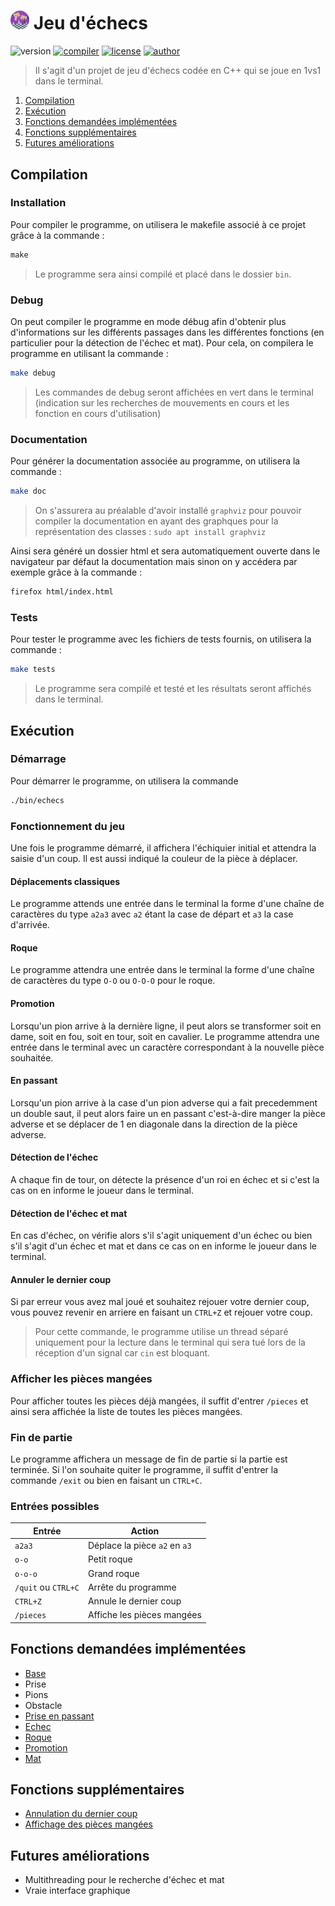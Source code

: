 # <img src="assets/icon.png" alt="icon" width="6%"/> Jeu d'échecs 
![version](https://img.shields.io/badge/version-1.0.0-blue.svg) 
[![compiler](https://img.shields.io/badge/compiler-g++-red.svg)](https://github.com/LosKeeper/jeu-echecs-c-/blob/main/Makefile)
[![license](https://img.shields.io/badge/license-GPL_3.0-yellow.svg)](https://github.com/LosKeeper/jeu-echecs-c-/blob/main/LICENSE)
[![author](https://img.shields.io/badge/author-LosKeeper-blue)](https://github.com/LosKeeper)
> Il s'agit d'un projet de jeu d'échecs codée en C++ qui se joue en 1vs1 dans le terminal.

1. [Compilation](#compilation)
2. [Exécution](#exécution)
3. [Fonctions demandées implémentées](#fonctions-demandées-implémentées)
4. [Fonctions supplémentaires](#fonctions-supplémentaires)
5. [Futures améliorations](#futures-améliorations)

## Compilation

### Installation
Pour compiler le programme, on utilisera le makefile associé à ce projet grâce à la commande : 
```c
make
```
> Le programme sera ainsi compilé et placé dans le dossier `bin`.

### Debug

On peut compiler le programme en mode débug afin d'obtenir plus d'informations sur les différents passages dans les différentes fonctions (en particulier pour la détection de l'échec et mat). Pour cela, on compilera le programme en utilisant la commande :
```bash
make debug
```
> Les commandes de debug seront affichées en vert dans le terminal (indication sur les recherches de mouvements en cours et les fonction en cours d'utilisation)

### Documentation

Pour générer la documentation associée au programme, on utilisera la commande :
```bash
make doc
```
> On s'assurera au préalable d'avoir installé `graphviz` pour pouvoir compiler la documentation en ayant des graphques pour la représentation des classes :  `sudo apt install graphviz`

Ainsi sera généré un dossier html et sera automatiquement ouverte dans le navigateur par défaut la documentation mais sinon on y accédera par exemple grâce à la commande :
```bash
firefox html/index.html
```
### Tests

Pour tester le programme avec les fichiers de tests fournis, on utilisera la commande :
```bash
make tests
```
> Le programme sera compilé et testé et les résultats seront affichés dans le terminal.

## Exécution

### Démarrage

Pour démarrer le programme, on utilisera la commande 
```bash
./bin/echecs
```

### Fonctionnement du jeu

Une fois le programme démarré, il affichera l'échiquier initial et attendra la saisie d'un coup. Il est aussi indiqué la couleur de la pièce à déplacer.
#### Déplacements classiques

Le programme attends une entrée dans le terminal la forme d'une chaîne de caractères du type `a2a3` avec `a2` étant la case de départ et `a3` la case d'arrivée.
#### Roque

Le programme attendra une entrée dans le terminal la forme d'une chaîne de caractères du type `O-O` ou `O-O-O` pour le roque.

#### Promotion

Lorsqu'un pion arrive à la dernière ligne, il peut alors se transformer soit en dame, soit en fou, soit en tour, soit en cavalier. Le programme attendra une entrée dans le terminal avec un caractère correspondant à la nouvelle pièce souhaitée.
#### En passant

Lorsqu'un pion arrive à la case d'un pion adverse qui a fait precedemment un double saut, il peut alors faire un en passant c'est-à-dire manger la pièce adverse et se déplacer de 1 en diagonale dans la direction de la pièce adverse.

#### Détection de l'échec

A chaque fin de tour, on détecte la présence d'un roi en échec et si c'est la cas on en informe le joueur dans le terminal.

#### Détection de l'échec et mat

En cas d'échec, on vérifie alors s'il s'agit uniquement d'un échec ou bien s'il s'agit d'un échec et mat et dans ce cas on en informe le joueur dans le terminal.

#### Annuler le dernier coup

Si par erreur vous avez mal joué et souhaitez rejouer votre dernier coup, vous pouvez revenir en arriere en faisant un `CTRL+Z` et rejouer votre coup.

>Pour cette commande, le programme utilise un thread séparé uniquement pour la lecture dans le terminal qui sera tué lors de la réception d'un signal car `cin` est bloquant.

### Afficher les pièces mangées

Pour afficher toutes les pièces déjà mangées, il suffit d'entrer `/pieces` et ainsi sera affichée la liste de toutes les pièces mangées.

### Fin de partie

Le programme affichera un message de fin de partie si la partie est terminée. Si l'on souhaite quiter le programme, il suffit d'entrer la commande `/exit` ou bien en faisant un `CTRL+C`.

### Entrées possibles

  
| Entrée              | Action                        |
| ------------------- | ----------------------------- |
| `a2a3`              | Déplace la pièce `a2` en `a3` |
| `o-o`               | Petit roque                   |
| `o-o-o`             | Grand roque                   |
| `/quit` ou `CTRL+C` | Arrête du programme           |
| `CTRL+Z`            | Annule le dernier coup        |
| `/pieces`           | Affiche les pièces mangées    |
## Fonctions demandées implémentées

- [Base](#déplacements-classiques)
- Prise
- Pions
- Obstacle
- [Prise en passant](#en-passant)
- [Echec](#détection-de-léchec)
- [Roque](#roque)
- [Promotion](#promotion)
- [Mat](#détection-de-léchec-et-mat)

## Fonctions supplémentaires

- [Annulation du dernier coup](#annuler-le-dernier-coup)
- [Affichage des pièces mangées](#afficher-les-pièces-mangées)

## Futures améliorations

- Multithreading pour le recherche d'échec et mat
- Vraie interface graphique
